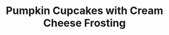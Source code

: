 ---
layout: recipe
title: Pumpkin Cupcakes with Cream Cheese Frosting
prep_time: 30 minutes
cook_time: 18 minutes
temperature: 350°F
servings: 12
source: BrownEyedBaker
category: Dessert
effort: medium
duration: minutes

ingredients: |
  **Cupcakes**
  - 1 1/3 cups all-purpose flour
  - 1 tsp baking powder
  - 1 tsp baking soda
  - 1/2 tsp salt
  - 1/2 tsp ground cinnamon
  - pinch of ground nutmeg
  - pinch of ground cloves
  - 3/4 cup canned pumpkin
  - 1/2 cup granulated sugar
  - 1/2 cup dark brown sugar
  - 1/2 cup vegetable oil
  - 2 eggs

  **Frosting**
  - 1 cup unsalted butter, room temp.
  - 8 oz. cream cheese, room temp.
  - 2 1/2 tsp vanilla extract
  - 4 cups powdered sugar

instructions: |
  1. Preheat oven to 350 degrees F. Line a 12-cup muffin pan with paper liners.
  2. In a medium bowl, whisk together the flour, baking powder, baking soda, salt, cinnamon, nutmeg, and cloves.
  3. In a large bowl, whisk together the pumpkin, both sugars, and the vegetable oil until completely combined, making sure to break up any chunks of brown sugar. Whisk in eggs one at a time. Add the flour mixture in two additions, folding with a spatula until no flour pockets remain.
  4. Divide the batter between the baking cups, filling each about two-thirds full. Bake until a skewer inserted into the center comes out clean, about 18 to 22 minutes. Allow to cool in the pan for 5 to 10 minutes, then remove to a wire rack. Allow the cupcakes to cool completely before frosting.
  5. With an electric mixer on medium-high speed, beat the butter until fluffy, 2 to 3 minutes. Add the cream cheese, vanilla, and salt and continue to beat for an additional 2 minutes, scraping the sides of the bowl as needed. Reduce the mixer speed to low and add the powdered sugar gradually. Mix until smooth and combined, scraping down the sides of the bowl as necessary. Increase the mixer speed to medium-high and beat until light and fluffy, 1 to 2 minutes.
  6. Using a decorating bag and tip (e.g., Ateco #827) or an offset spatula, frost the tops of the cupcakes.
---